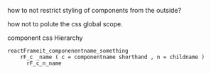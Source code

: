 
how to not restrict styling of components from the outside?

how not to polute the css global scope.

component css Hierarchy

    reactFrameit_componenentname_something
        rF_c _name ( c = componentname shorthand , n = childname )
          rF_c_n_name